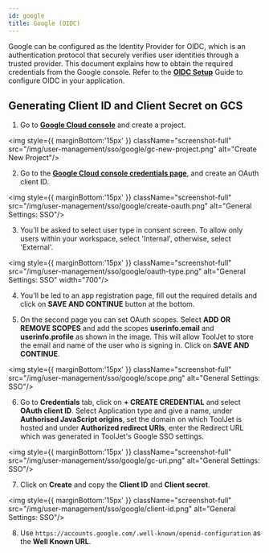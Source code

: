 ```yaml
---
id: google
title: Google (OIDC)
---
```


Google can be configured as the Identity Provider for OIDC, which is an authentication protocol that securely verifies user identities through a trusted provider. This document explains how to obtain the required credentials from the Google console. Refer to the **[OIDC Setup](#)** Guide to configure OIDC in your application.

## Generating Client ID and Client Secret on GCS

1. Go to **[Google Cloud console](https://console.cloud.google.com/)** and create a project.
  
<img style={{ marginBottom:'15px' }} className="screenshot-full" src="/img/user-management/sso/google/gc-new-project.png" alt="Create New Project"/>

2. Go to the **[Google Cloud console credentials page](https://console.cloud.google.com/apis/credentials)**, and create an OAuth client ID.
  
<img style={{ marginBottom:'15px' }} className="screenshot-full" src="/img/user-management/sso/google/create-oauth.png" alt="General Settings: SSO"/>

3. You'll be asked to select user type in consent screen. To allow only users within your workspace, select 'Internal', otherwise,
select 'External'.

<img style={{ marginBottom:'15px' }} className="screenshot-full" src="/img/user-management/sso/google/oauth-type.png" alt="General Settings: SSO" width="700"/>

4. You'll be led to an app registration page, fill out the required details and click on **SAVE AND CONTINUE** button at the bottom.

5. On the second page you can set OAuth scopes. Select **ADD OR REMOVE SCOPES** and add the scopes **userinfo.email** and **userinfo.profile** as shown in the image. This will allow ToolJet to store the email and name of the user who is signing in. Click on **SAVE AND CONTINUE**.

<img style={{ marginBottom:'15px' }} className="screenshot-full" src="/img/user-management/sso/google/scope.png" alt="General Settings: SSO"/>

6. Go to **Credentials** tab, click on **+ CREATE CREDENTIAL** and select **OAuth client ID**. Select Application type and give a name, under **Authorised JavaScript origins**, set the domain on which ToolJet is hosted and under **Authorized redirect URIs**, enter the Redirect URL which was generated in ToolJet's Google SSO settings.

<img style={{ marginBottom:'15px' }}  className="screenshot-full" src="/img/user-management/sso/google/gc-uri.png" alt="General Settings: SSO"/>

7. Click on **Create** and copy the **Client ID** and **Client secret**.

<img style={{ marginBottom:'15px' }}  className="screenshot-full" src="/img/user-management/sso/google/client-id.png" alt="General Settings: SSO"/>

8. Use `https://accounts.google.com/.well-known/openid-configuration` as the **Well Known URL**.
